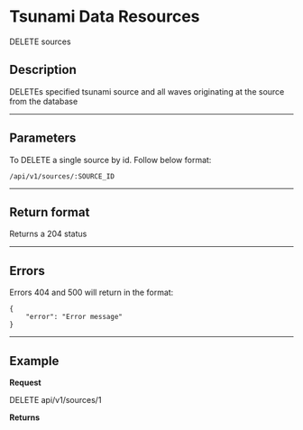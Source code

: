 # Tsunami Data Resources

DELETE sources

## Description

DELETEs specified tsunami source and all waves originating at the source from the database

***

## Parameters

To DELETE a single source by id. Follow below format:

```
/api/v1/sources/:SOURCE_ID
```

***

## Return format
Returns a 204 status


***

## Errors

Errors 404 and 500 will return in the format:

```
{
    "error": "Error message"
}
```

***

## Example
**Request**

   DELETE api/v1/sources/1

**Returns**

```
```
